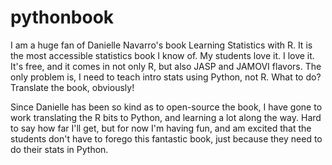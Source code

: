 # pythonbook

I am a huge fan of Danielle Navarro's book Learning Statistics with R. It is the most accessible statistics book I know of. My students love it. I love it. It's free, and it comes in not only R, but also JASP and JAMOVI flavors. The only problem is, I need to teach intro stats using Python, not R. What to do? Translate the book, obviously!

Since Danielle has been so kind as to open-source the book, I have gone to work translating the R bits to Python, and learning a lot along the way. Hard to say how far I'll get, but for now I'm having fun, and am excited that the students don't have to forego this fantastic book, just because they need to do their stats in Python.

